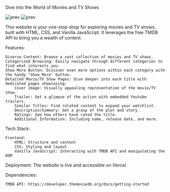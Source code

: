 Dive into the World of Movies and TV Shows

![prev](https://github.com/FTMFR/tmovie/assets/89690674/d5ac57c2-3c0d-41c7-841b-506dd388f910)
![prev](https://github.com/FTMFR/tmovie/assets/89690674/d5ac57c2-3c0d-41c7-841b-506dd388f910)

This website is your one-stop shop for exploring movies and TV shows, built with HTML, CSS, and Vanilla JavaScript. It leverages the free TMDB API to bring you a wealth of content.

Features:

    Diverse Content: Browse a vast collection of movies and TV shows.
    Categorized Browsing: Easily navigate through different categories to find what interests you.
    Show More Button: Discover even more options within each category with the handy "Show More" button.
    Detailed Movie/TV Show Pages: Dive deeper into each title with dedicated pages showcasing:
        Cover Image: Visually appealing representation of the movie/TV show.
        Trailer: Get a glimpse of the action with embedded Youtube trailers.
        Similar Titles: Find related content to expand your watchlist.
        Description/Summary: Get a grasp of the plot and story.
        Ratings: See how others have rated the title.
        Additional Information: Including name, release date, and more.

Tech Stack:

    Frontend:
        HTML: Structure and content
        CSS: Styling and layout
        Vanilla JavaScript: Interacting with TMDB API and manipulating the DOM

Deployment: The website is live and accessible on Vercel.

Dependencies:

    TMDB API: https://developer.themoviedb.org/docs/getting-started
